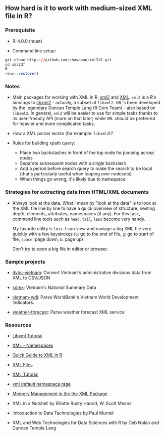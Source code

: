 

## How hard is it to work with medium-sized XML file in R?


### Prerequisite

* R-4.0.0 (must)

* Command line setup:

```r
git clone https://github.com/chuvanan/xml2df.git
cd xml2df
R
renv::restore()
```

### Notes

* Main packages for working with XML in R: [xml2](https://github.com/r-lib/xml2)
  and [XML](http://www.omegahat.net/RSXML/). `xml2` is a R's bindings to
  [libxml2](http://xmlsoft.org/) - actually, a subset of `libxml2`. `XML`'s been
  developed by the legendary Duncan Temple Lang (R Core Team) - also based on
  `libxml2`. In general, `xml2` will be easier to use for simple tasks thanks to
  its user-friendly API (more on that later) while `XML` should be preferred for
  heavier and more complicated tasks.

* How a XML parser works (for example: `libxml2`)?

* Rules for building xpath query:
  * Place two backslashes in front of the top node for jumping across nodes
  * Separate subsequent nodes with a single backslash
  * Add a period before search query to make the search to be local (that's
    particularly useful when looping over nodesets)
  * When things go wrong, it's likely due to namespace


### Strategies for extracting data from HTML/XML documents

* Always look at the data. What I mean by "look at the data" is to look at the
  XML file line by line to have a quick overview of structure, nesting depth,
  elements, attributes, namespaces (if any). For this task, command line tools
  such as `head`, `tail`, `less` become very handy.

  My favorite utility is `less`. I can view and naviage a big XML file very
  quickly with a few keystrokes (`G`: go to the end of file, `g`: go to start of
  file, `space`: page down, `b`: page up)

  Don't try to open a big file in editor or browser.



### Sample projects

* [dvhc-vietnam](https://github.com/chuvanan/dvhc-vietnam): Convert Vietnam's
  administrative divisions data from XML to CSV/JSON

* [sdmx](https://github.com/chuvanan/sdmx): Vietnam's National Summary Data

* [vietnam-wdi](https://github.com/chuvanan/xml2df/blob/master/vietnam-wdi.r):
  Parse WorldBank's Vietnam World Development Indicators.

* [weather-forecast](https://github.com/chuvanan/xml2df/blob/master/xml-weather-forecast.r):
  Parse weather forecast XML service

### Resources

* [Libxml Tutorial](http://xmlsoft.org/tutorial/index.html)

* [XML - Namespaces](https://www.tutorialspoint.com/xml/xml_namespaces.htm)

* [Quick Guide to XML in R](https://lecy.github.io/Open-Data-for-Nonprofit-Research/Quick_Guide_to_XML_in_R.html)

* [XML Files](https://www.xmlfiles.com/)

* [XML Tutorial](https://www.w3schools.com/xml/default.asp)

* [xml default namespace rage](https://gist.github.com/jennybc/bbe4de369e8d3c9621c2b43949223b3b)

* [Memory Management in the the XML Package](http://www.omegahat.net/RSXML/MemoryManagement.html)

* XML in a Nutshell by Elliotte Rusty Harold; W. Scott Means

* Introduction to Data Technologies by Paul Murrell

* XML and Web Technologies for Data Sciences with R by Deb Nolan and Duncan
  Temple Lang
